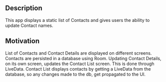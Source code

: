 ## Description

This app displays a static list of Contacts and gives users the ability to update Contact names.

## Motivation

List of Contacts and Contact Details are displayed on different screens. Contacts are persisted 
in a database using Room. Updating Contact Details, on its own screen, updates the Contact List
screen. This is done through LiveData. Contact List displays contacts by getting a LiveData
from the database, so any changes made to the db, get propagated to the UI. 